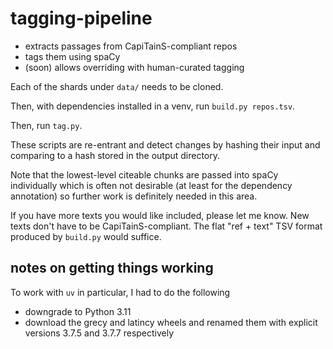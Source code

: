 # tagging-pipeline

- extracts passages from CapiTainS-compliant repos
- tags them using spaCy
- (soon) allows overriding with human-curated tagging

Each of the shards under `data/` needs to be cloned.

Then, with dependencies installed in a venv, run `build.py repos.tsv`.

Then, run `tag.py`.

These scripts are re-entrant and detect changes by hashing their input and comparing to a hash stored in the output directory.

Note that the lowest-level citeable chunks are passed into spaCy individually which is often not desirable (at least for the dependency annotation) so further work is definitely needed in this area.

If you have more texts you would like included, please let me know. New texts don't have to be CapiTainS-compliant. The flat "ref + text" TSV format produced by `build.py` would suffice.

## notes on getting things working

To work with `uv` in particular, I had to do the following

- downgrade to Python 3.11
- download the grecy and latincy wheels and renamed them with explicit versions 3.7.5 and 3.7.7 respectively
